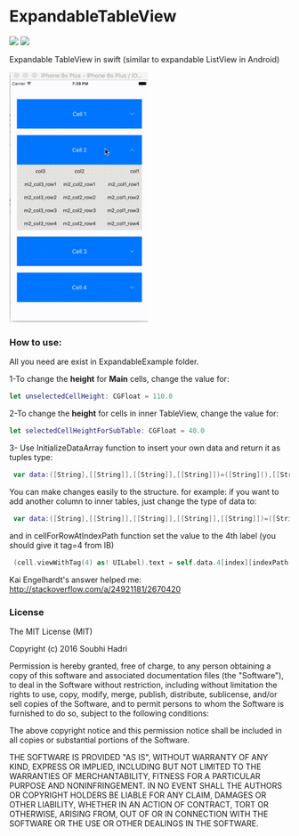 # ExpandableTableView
 [![](http://img.shields.io/badge/iOS-7.0%2B-blue.svg)]() [![](http://img.shields.io/badge/Swift-2.1-blue.svg)]() 

Expandable TableView in swift (similar to expandable ListView in Android)

<img src="https://github.com/SubhiH/ExpandableTableView/blob/master/demo.gif" alt="" width="250" height="450"/>


### How to use:
All you need are exist in ExpandableExample folder.

1-To change the **height** for **Main** cells, change the value for:
```swift
let unselectedCellHeight: CGFloat = 110.0
```

2-To change the **height** for cells in inner TableView, change the value for:
```swift
let selectedCellHeightForSubTable: CGFloat = 40.0
```
3- Use InitializeDataArray function to insert your own data and return it as tuples type:
```swift
 var data:([String],[[String]],[[String]],[[String]])=([String](),[[String]](),[[String]](),[[String]()]);
```
You can make changes easily to the structure.
for example: if you want to add another column to inner tables, just change the type of data to:

```swift
 var data:([String],[[String]],[[String]],[[String]],[[String]])=([String](),[[String]](),[[String]](),[[String]()],[[String]]);
```

and in cellForRowAtIndexPath function set the value to the 4th label (you should give it tag=4 from IB)
```swift
 (cell.viewWithTag(4) as! UILabel).text = self.data.4[index][indexPath.row-1]
```

Kai Engelhardt's answer helped me: http://stackoverflow.com/a/24921181/2670420


### License
The MIT License (MIT)

Copyright (c) 2016 Soubhi Hadri

Permission is hereby granted, free of charge, to any person obtaining a copy
of this software and associated documentation files (the "Software"), to deal
in the Software without restriction, including without limitation the rights
to use, copy, modify, merge, publish, distribute, sublicense, and/or sell
copies of the Software, and to permit persons to whom the Software is
furnished to do so, subject to the following conditions:

The above copyright notice and this permission notice shall be included in all
copies or substantial portions of the Software.

THE SOFTWARE IS PROVIDED "AS IS", WITHOUT WARRANTY OF ANY KIND, EXPRESS OR
IMPLIED, INCLUDING BUT NOT LIMITED TO THE WARRANTIES OF MERCHANTABILITY,
FITNESS FOR A PARTICULAR PURPOSE AND NONINFRINGEMENT. IN NO EVENT SHALL THE
AUTHORS OR COPYRIGHT HOLDERS BE LIABLE FOR ANY CLAIM, DAMAGES OR OTHER
LIABILITY, WHETHER IN AN ACTION OF CONTRACT, TORT OR OTHERWISE, ARISING FROM,
OUT OF OR IN CONNECTION WITH THE SOFTWARE OR THE USE OR OTHER DEALINGS IN THE
SOFTWARE.

